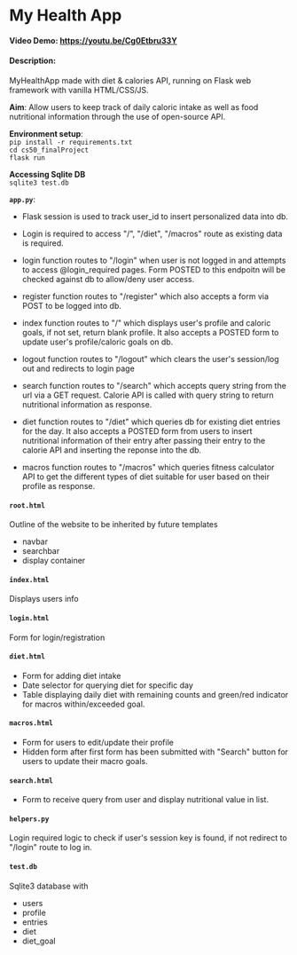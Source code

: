 # My Health App
#### **Video Demo**:  <https://youtu.be/Cg0Etbru33Y>
#### **Description**:
MyHealthApp made with diet & calories API, running on Flask web framework with vanilla HTML/CSS/JS. 

**Aim**: 
Allow users to keep track of daily caloric intake as well as food nutritional information through the use of open-source API.

**Environment setup**:\
`pip install -r requirements.txt`\
`cd cs50_finalProject`\
`flask run`

**Accessing Sqlite DB**\
`sqlite3 test.db`

**`app.py`**:
- Flask session is used to track user_id to insert personalized data into db.

- Login is required to access "/", "/diet", "/macros" route as existing data is required.

- login function routes to "/login" when user is not logged in and attempts to access @login_required pages. Form POSTED to this endpoitn will be checked against db to allow/deny user access.

- register function routes to "/register" which also accepts a form via POST to be logged into db.

- index function routes to "/" which displays user's profile and caloric goals, if not set, return blank profile. It also accepts a POSTED form to update user's profile/caloric goals on db.

- logout function routes to "/logout" which clears the user's session/log out and redirects to login page

- search function routes to "/search" which accepts query string from the url via a GET request. Calorie API is called with query string to return nutritional information as response.

- diet function routes to "/diet" which queries db for existing diet entries for the day. It also accepts a POSTED form from users to insert nutritional information of their entry after passing their entry to the calorie API and inserting the reponse into the db.

- macros function routes to "/macros" which queries fitness calculator API to get the different types of diet suitable for user based on their profile as response.

#### **`root.html`**
Outline of the website to be inherited by future templates
- navbar
- searchbar
- display container

#### **`index.html`**
Displays users info 

#### **`login.html`**
Form for login/registration

#### **`diet.html`**
- Form for adding diet intake
- Date selector for querying diet for specific day
- Table displaying daily diet with remaining counts and green/red indicator for macros within/exceeded goal.

#### **`macros.html`**
- Form for users to edit/update their profile
- Hidden form after first form has been submitted with "Search" button for users to update their macro goals.

#### **`search.html`**
- Form to receive query from user and display nutritional value in list.

#### **`helpers.py`**
Login required logic to check if user's session key is found, if not redirect to    "/login" route to log in.

#### **`test.db`**
Sqlite3 database with 
- users
- profile
- entries
- diet
- diet_goal